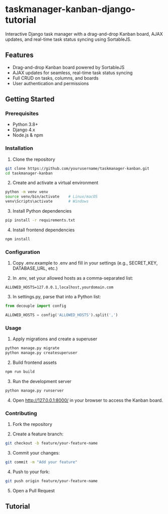 # taskmanager-kanban-django-tutorial

Interactive Django task manager with a drag-and-drop Kanban board, AJAX updates, and real-time task status syncing using SortableJS.

## Features
- Drag-and-drop Kanban board powered by SortableJS  
- AJAX updates for seamless, real-time task status syncing  
- Full CRUD on tasks, columns, and boards  
- User authentication and permissions  

## Getting Started

### Prerequisites
- Python 3.8+  
- Django 4.x  
- Node.js & npm  

### Installation
1. Clone the repository  
```bash
git clone https://github.com/yourusername/taskmanager-kanban.git
cd taskmanager-kanban
```

2. Create and activate a virtual environment
```bash
python -m venv venv
source venv/bin/activate    # Linux/macOS
venv\Scripts\activate       # Windows
```

3. Install Python dependencies
```bash
pip install -r requirements.txt
```

4. Install frontend dependencies
```bash
npm install
```

### Configuration
1. Copy .env.example to .env and fill in your settings (e.g., SECRET_KEY, DATABASE_URL, etc.)

2. In .env, set your allowed hosts as a comma-separated list:

```env
ALLOWED_HOSTS=127.0.0.1,localhost,yourdomain.com
```

3. In settings.py, parse that into a Python list:

```python
from decouple import config

ALLOWED_HOSTS = config('ALLOWED_HOSTS').split(',')
```

### Usage
1. Apply migrations and create a superuser
```bash
python manage.py migrate
python manage.py createsuperuser
```

2. Build frontend assets
```bash
npm run build
```

3. Run the development server
```bash
python manage.py runserver
```

4. Open http://127.0.0.1:8000/ in your browser to access the Kanban board.


### Contributing
1. Fork the repository

2. Create a feature branch:
```bash
git checkout -b feature/your-feature-name
```

3. Commit your changes:
```bash
git commit -m "Add your feature"
```

4. Push to your fork:

```bash
git push origin feature/your-feature-name
```

5. Open a Pull Request

## Tutorial